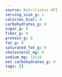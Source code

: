 ```yaml
---
source: Nutritionix API
serving_size_g: 1
calories_kcal: 0
carbohydrates_g: 0
sugar_g: 0
fiber_g: 0
protein_g: 0
fat_g: 0
saturated_fat_g: 0
cholesterol_mg: 0
sodium_mg: 15116
net_carbohydrates_g: 0
tags: []
---
```

